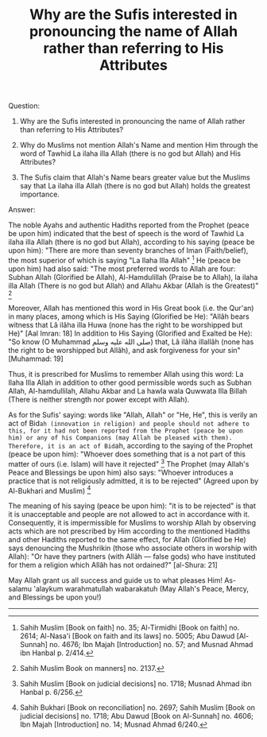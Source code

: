 ﻿---
layout: post
title: "Why are the Sufis interested in pronouncing the name of Allah rather than referring to His Attributes"
publisher: "alsalafiyyah@icloud.com"
source: "Majmu' Fatawa Shaykh Ibn Baz 8/"
category: sufism
hijri: Dhul-Qa'dah 20, 1441 AH
shaykhs: Shaykh ibn Baz
---

Question: 

1. Why are the Sufis interested in pronouncing the name of Allah rather than referring to His Attributes?

2. Why do Muslims not mention Allah's Name and mention Him through the word of Tawhid La ilaha illa Allah (there is no god but Allah) and His Attributes?

3. The Sufis claim that Allah's Name bears greater value but the Muslims say that La ilaha illa Allah (there is no god but Allah) holds the greatest importance.

Answer: 

The noble Ayahs and authentic Hadiths reported from the Prophet (peace be upon him) indicated that the best of speech is the word of Tawhid La ilaha illa Allah (there is no god but Allah), according to his saying (peace be upon him): "There are more than seventy branches of Iman (Faith/belief), the most superior of which is saying "La Ilaha Illa Allah" [^1] He (peace be upon him) had also said: "The most preferred words to Allah are four: Subhan Allah (Glorified be Allah), Al-Hamdulillah (Praise be to Allah), la ilaha illa Allah (There is no god but Allah) and Allahu Akbar (Allah is the Greatest)" [^2]

Moreover, Allah has mentioned this word in His Great book (i.e. the Qur'an) in many places, among which is His Saying (Glorified be He): "Allâh bears witness that Lâ ilâha illa Huwa (none has the right to be worshipped but He)" [Aal Imran: 18] In addition to His Saying (Glorified and Exalted be He): "So know (O Muhammad صلى الله عليه وسلم) that, Lâ ilâha illallâh (none has the right to be worshipped but Allâh), and ask forgiveness for your sin" [Muhammad: 19]

Thus, it is prescribed for Muslims to remember Allah using this word: La Ilaha Illa Allah in addition to other good permissible words such as Subhan Allah, Al-hamdullilah, Allahu Akbar and La hawla wala Quwwata Illa Billah (There is neither strength nor power except with Allah).

As for the Sufis' saying: words like "Allah, Allah" or "He, He", this is verily an act of Bid`ah (innovation in religion) and people should not adhere to this, for it had not been reported from the Prophet (peace be upon him) or any of his Companions (may Allah be pleased with them). Therefore, it is an act of Bid`ah, according to the saying of the Prophet (peace be upon him): "Whoever does something that is a not part of this matter of ours (i.e. Islam) will have it rejected" [^3] The Prophet (may Allah's Peace and Blessings be upon him) also says: "Whoever introduces a practice that is not religiously admitted, it is to be rejected" (Agreed upon by Al-Bukhari and Muslim) [^4]

The meaning of his saying (peace be upon him): "it is to be rejected" is that it is unacceptable and people are not allowed to act in accordance with it. Consequently, it is impermissible for Muslims to worship Allah by observing acts which are not prescribed by Him according to the mentioned Hadiths and other Hadiths reported to the same effect, for Allah (Glorified be He) says denouncing the Mushrikin (those who associate others in worship with Allah): "Or have they partners (with Allâh — false gods) who have instituted for them a religion which Allâh has not ordained?" [al-Shura: 21]

May Allah grant us all success and guide us to what pleases Him! As-salamu 'alaykum warahmatullah wabarakatuh (May Allah's Peace, Mercy, and Blessings be upon you!)

---
[^1]: Sahih Muslim [Book on faith] no. 35; Al-Tirmidhi [Book on faith] no. 2614; Al-Nasa'i [Book on faith and its laws] no. 5005; Abu Dawud [Al-Sunnah] no. 4676; Ibn Majah [Introduction] no. 57; and Musnad Ahmad ibn Hanbal p. 2/414.
[^2]: Sahih Muslim Book on manners] no. 2137.
[^3]: Sahih Muslim [Book on judicial decisions] no. 1718; Musnad Ahmad ibn Hanbal p. 6/256.
[^4]: Sahih Bukhari [Book on reconciliation] no. 2697; Sahih Muslim [Book on judicial decisions] no. 1718; Abu Dawud [Book on Al-Sunnah] no. 4606; Ibn Majah [Introduction] no. 14; Musnad Ahmad 6/240.